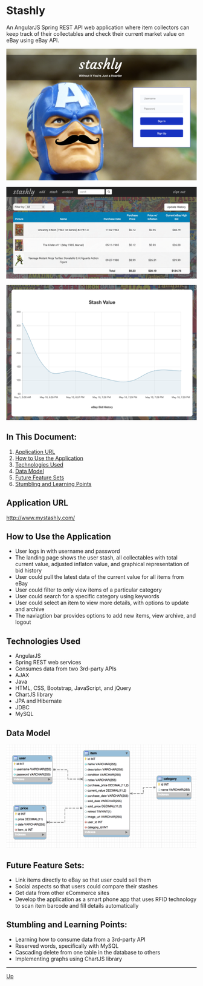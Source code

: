 # Stashly
An AngularJS Spring REST API web application where item collectors can keep track of their collectables and check their current market value on eBay using eBay API.

![alt text](login.png "Login")

![alt text](stash.png "Stash")

![alt text](price-history.png "Price History")

## In This Document:
1. [Application URL](#application-url)
2. [How to Use the Application](#how-to-use-the-application)
3. [Technologies Used](#technologies-used)
4. [Data Model](#data-model)
5. [Future Feature Sets](#future-feature-sets)
6. [Stumbling and Learning Points](#stumbling-and-learning-points)

## Application URL
http://www.mystashly.com/

## How to Use the Application
* User logs in with username and password
* The landing page shows the user stash, all collectables with total current value, adjusted inflaton value, and graphical representation of bid history
* User could pull the latest data of the current value for all items from eBay
* User could filter to only view items of a particular category
* User could search for a specific category using keywords
* User could select an item to view more details, with options to update and archive
* The naviagtion bar provides options to add new items, view archive, and logout

## Technologies Used
  * AngularJS
  * Spring REST web services
  * Consumes data from two 3rd-party APIs
  * AJAX
  * Java
  * HTML, CSS, Bootstrap, JavaScript, and jQuery
  * ChartJS library
  * JPA and Hibernate
  * JDBC
  * MySQL

## Data Model
![alt text](schema.png "Data Model")

## Future Feature Sets:
  * Link items directly to eBay so that user could sell them
  * Social aspects so that users could compare their stashes
  * Get data from other eCommerce sites
  * Develop the application as a smart phone app that uses RFID technology to scan item barcode and fill details automatically

## Stumbling and Learning Points:
  * Learning how to consume data from a 3rd-party API
  * Reserved words, specifically with MySQL
  * Cascading delete from one table in the database to others
  * Implementing graphs using ChartJS library
  <hr>

[Up](README.md)
